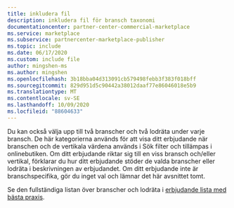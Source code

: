 ```yaml
---
title: inkludera fil
description: inkludera fil för bransch taxonomi
documentationcenter: partner-center-commercial-marketplace
ms.service: marketplace
ms.subservice: partnercenter-marketplace-publisher
ms.topic: include
ms.date: 06/17/2020
ms.custom: include file
author: mingshen-ms
ms.author: mingshen
ms.openlocfilehash: 3b18bba04d313091cb579498febb3f383f018bff
ms.sourcegitcommit: 829d951d5c90442a38012daaf77e86046018e5b9
ms.translationtype: MT
ms.contentlocale: sv-SE
ms.lasthandoff: 10/09/2020
ms.locfileid: "88604633"
---
```

Du kan också välja upp till två branscher och två lodräta under varje bransch. De här kategorierna används för att visa ditt erbjudande när branschen och de vertikala värdena används i Sök filter och tillämpas i onlinebutiken. Om ditt erbjudande riktar sig till en viss bransch och/eller vertikal, förklarar du hur ditt erbjudande stöder de valda branscher eller lodräta i beskrivningen av erbjudandet. Om ditt erbjudande inte är branschspecifika, gör du inget val och lämnar det här avsnittet tomt.

Se den fullständiga listan över branscher och lodräta i [erbjudande lista med bästa praxis](../../gtm-offer-listing-best-practices.md).

